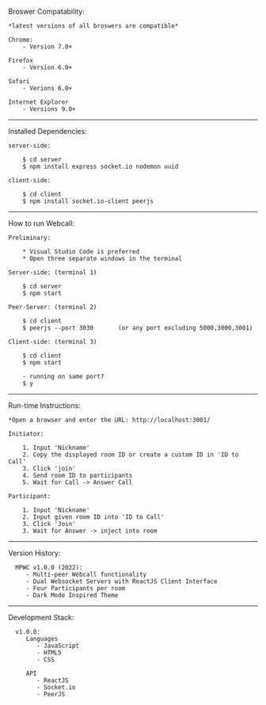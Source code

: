 Broswer Compatability: 

    *latest versions of all broswers are compatible*

    Chrome: 
        - Version 7.0+
    
    Firefox
        - Version 6.0+

    Safari
        - Verions 6.0+

    Internet Explorer
        - Versions 9.0+  
    
---------------------------------

Installed Dependencies:

    server-side:

        $ cd server
        $ npm install express socket.io nodemon uuid

    client-side:
        
        $ cd client
        $ npm install socket.io-client peerjs

---------------------------------

How to run Webcall:

    Preliminary:

        * Visual Studio Code is preferred 
        * Open three separate windows in the terminal
    
    Server-side: (terminal 1)

        $ cd server
        $ npm start
        
    Peer-Server: (terminal 2)
        
        $ cd client
        $ peerjs --port 3030       (or any port excluding 5000,3000,3001)

    Client-side: (terminal 3)

        $ cd client
        $ npm start

        - running on same port?
        $ y

---------------------------------

Run-time Instructions:

    *Open a browser and enter the URL: http://localhost:3001/

    Initiator:

        1. Input 'Nickname'
        2. Copy the displayed room ID or create a custom ID in 'ID to Call'
        3. Click 'join'
        4. Send room ID to participants
        5. Wait for Call -> Answer Call

    Participant:

        1. Input 'Nickname'
        2. Input given room ID into 'ID to Call'
        3. Click 'Join'
        3. Wait for Answer -> inject into room
        
---------------------------------

Version History:

      MPWC v1.0.0 (2022):
         - Multi-peer Webcall functionality
         - Dual Websocket Servers with ReactJS Client Interface
         - Four Participants per room
         - Dark Mode Inspired Theme
         
---------------------------------

Development Stack:
      
      v1.0.0:
         Languages
            - JavaScript
            - HTML5
            - CSS
      
         API
            - ReactJS
            - Socket.io
            - PeerJS
      
